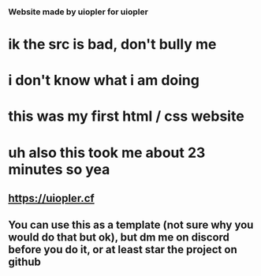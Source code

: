 ### Website made by uiopler for uiopler
# ik the src is bad, don't bully me
# i don't know what i am doing
# this was my first html / css website
# uh also this took me about 23 minutes so yea
## https://uiopler.cf
## You can use this as a template (not sure why you would do that but ok), but dm me on discord before you do it, or at least star the project on github